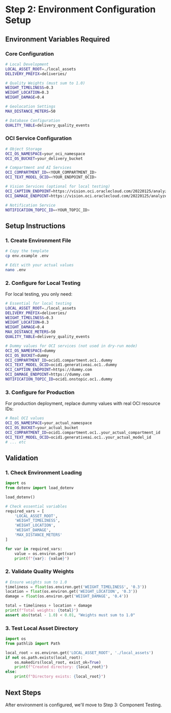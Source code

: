 # Step 2: Environment Configuration Setup

## Environment Variables Required

### Core Configuration
```bash
# Local Development
LOCAL_ASSET_ROOT=./local_assets
DELIVERY_PREFIX=deliveries/

# Quality Weights (must sum to 1.0)
WEIGHT_TIMELINESS=0.3
WEIGHT_LOCATION=0.3
WEIGHT_DAMAGE=0.4

# Geolocation Settings
MAX_DISTANCE_METERS=50

# Database Configuration
QUALITY_TABLE=delivery_quality_events
```

### OCI Service Configuration
```bash
# Object Storage
OCI_OS_NAMESPACE=your_oci_namespace
OCI_OS_BUCKET=your_delivery_bucket

# Compartment and AI Services
OCI_COMPARTMENT_ID=<YOUR_COMPARTMENT_ID>
OCI_TEXT_MODEL_OCID=<YOUR_ENDPOINT_OCID>

# Vision Services (optional for local testing)
OCI_CAPTION_ENDPOINT=https://vision.oci.oraclecloud.com/20220125/analyzeImage
OCI_DAMAGE_ENDPOINT=https://vision.oci.oraclecloud.com/20220125/analyzeImage

# Notification Service
NOTIFICATION_TOPIC_ID=<YOUR_TOPIC_ID>
```

## Setup Instructions

### 1. Create Environment File
```bash
# Copy the template
cp env.example .env

# Edit with your actual values
nano .env
```

### 2. Configure for Local Testing
For local testing, you only need:
```bash
# Essential for local testing
LOCAL_ASSET_ROOT=./local_assets
DELIVERY_PREFIX=deliveries/
WEIGHT_TIMELINESS=0.3
WEIGHT_LOCATION=0.3
WEIGHT_DAMAGE=0.4
MAX_DISTANCE_METERS=50
QUALITY_TABLE=delivery_quality_events

# Dummy values for OCI services (not used in dry-run mode)
OCI_OS_NAMESPACE=dummy
OCI_OS_BUCKET=dummy
OCI_COMPARTMENT_ID=ocid1.compartment.oc1..dummy
OCI_TEXT_MODEL_OCID=ocid1.generativeai.oc1..dummy
OCI_CAPTION_ENDPOINT=https://dummy.com
OCI_DAMAGE_ENDPOINT=https://dummy.com
NOTIFICATION_TOPIC_ID=ocid1.onstopic.oc1..dummy
```

### 3. Configure for Production
For production deployment, replace dummy values with real OCI resource IDs:
```bash
# Real OCI values
OCI_OS_NAMESPACE=your_actual_namespace
OCI_OS_BUCKET=your_actual_bucket
OCI_COMPARTMENT_ID=ocid1.compartment.oc1..your_actual_compartment_id
OCI_TEXT_MODEL_OCID=ocid1.generativeai.oc1..your_actual_model_id
# ... etc
```

## Validation

### 1. Check Environment Loading
```python
import os
from dotenv import load_dotenv

load_dotenv()

# Check essential variables
required_vars = [
    'LOCAL_ASSET_ROOT',
    'WEIGHT_TIMELINESS',
    'WEIGHT_LOCATION', 
    'WEIGHT_DAMAGE',
    'MAX_DISTANCE_METERS'
]

for var in required_vars:
    value = os.environ.get(var)
    print(f"{var}: {value}")
```

### 2. Validate Quality Weights
```python
# Ensure weights sum to 1.0
timeliness = float(os.environ.get('WEIGHT_TIMELINESS', '0.3'))
location = float(os.environ.get('WEIGHT_LOCATION', '0.3'))
damage = float(os.environ.get('WEIGHT_DAMAGE', '0.4'))

total = timeliness + location + damage
print(f"Total weights: {total}")
assert abs(total - 1.0) < 0.01, "Weights must sum to 1.0"
```

### 3. Test Local Asset Directory
```python
import os
from pathlib import Path

local_root = os.environ.get('LOCAL_ASSET_ROOT', './local_assets')
if not os.path.exists(local_root):
    os.makedirs(local_root, exist_ok=True)
    print(f"Created directory: {local_root}")
else:
    print(f"Directory exists: {local_root}")
```

## Next Steps
After environment is configured, we'll move to Step 3: Component Testing.

